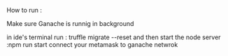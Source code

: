 How to run :

Make sure Ganache is runnig in background

in ide's terminal run : truffle migrate --reset
and then start the node server :npm run start
connect your metamask to  ganache netwrok
